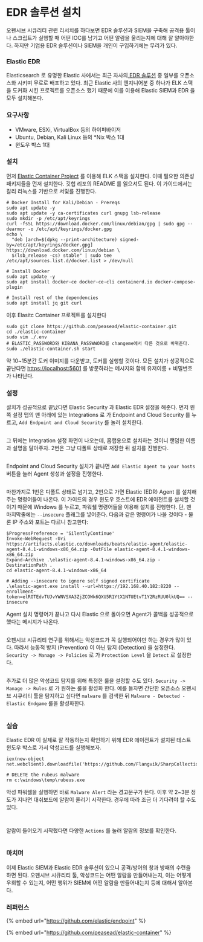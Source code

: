 # EDR 솔루션 설치

오펜시브 시큐리티 관련 리서치를 하다보면 EDR 솔루션과 SIEM을 구축해 공격용 툴이나 스크립트가 실행할 때 어떤 IOC를 남기고 어떤 알람을 울리는지에 대해 잘 알아야한다. 하지만 기업용 EDR 솔루션이나 SIEM을 개인이 구입하기에는 무리가 있다.&#x20;

### Elastic EDR&#x20;

Elasticsearch 로 유명한 Elastic 사에서는 최근 자사의[ EDR 솔루션](https://github.com/elastic/endpoint) 중 일부를 오픈소스화 시키며 무료로 배포하고 있다. 최근 Elastic 사의 엔지니어분 중 하나가 ELK 스택을 도커화 시킨 프로젝트를 오픈소스 했기 때문에 이를 이용해 Elastic SIEM과 EDR 을 모두 설치해본다.&#x20;

### 요구사항&#x20;

* VMware, ESXi, VirtualBox 등의 하이퍼바이저&#x20;
* Ubuntu, Debian, Kali Linux 등의 \*Nix 박스 1대&#x20;
* 윈도우 박스 1대&#x20;

### 설치&#x20;

먼저 [Elastic Container Project](https://github.com/peasead/elastic-container) 를 이용해 ELK 스택을 설치한다. 이때 필요한 의존성 패키지들을 먼저 설치한다. 깃헙 리포의 README 를 읽으셔도 된다. 이 가이드에서는 칼리 리눅스를 기반으로 서맃를 진행한다.&#x20;

```
# Docker Install for Kali/Debian - Prereqs
sudo apt update -y 
sudo apt update -y ca-certificates curl gnupg lsb-release 
sudo mkdir -p /etc/apt/keyrings
curl -fsSL https://download.docker.com/linux/debian/gpg | sudo gpg --dearmor -o /etc/apt/keyrings/docker.gpg
echo \
  "deb [arch=$(dpkg --print-architecture) signed-by=/etc/apt/keyrings/docker.gpg] https://download.docker.com/linux/debian \
  $(lsb_release -cs) stable" | sudo tee /etc/apt/sources.list.d/docker.list > /dev/null
  
# Install Docker 
sudo apt update -y 
sudo apt install docker-ce docker-ce-cli containerd.io docker-compose-plugin 

# Install rest of the dependencies 
sudo apt install jq git curl 
```

이후 Elasitc Container 프로젝트를 설치한다&#x20;

```
sudo git clone https://github.com/peasead/elastic-container.git
cd ./elastic-container
sudo vim ./.env 
# ELASTIC_PASSWORD와 KIBANA_PASSWWORD를 changeme에서 다른 것으로 바꿔준다.
sudo ./elastic-container.sh start 
```



약 10\~15분간 도커 이미지를 다운받고, 도커를 실행할 것이다. 모든 설치가 성공적으로 끝난다면 [https://localhost:5601](https://localhost:5601) 를 방문하라는 메시지와 함께 유저이름 + 비밀번호가 나타난다.&#x20;

### 설정&#x20;

설치가 성공적으로 끝났다면 Elastic Security 과 Elastic EDR 설정을 해준다. 먼저 왼쪽 설정 탭의 맨 아래에 있는 Integrations 로 가 Endpoint and Cloud Security 를 누르고, `Add Endpoint and Cloud Security` 를 눌러 설치한다.&#x20;

<figure><img src="../.gitbook/assets/elastic-container-install-edr.PNG" alt=""><figcaption></figcaption></figure>

그 뒤에는 Integration 설정 화면이 나오는데, 홈랩용으로 설치하는 것이니 랜덤한 이름과 설명을 달아주자. 2번은 그냥 디폴트 상태로 저장한 뒤 설치를 진행한다.&#x20;

<figure><img src="../.gitbook/assets/elastic-container-edr1.PNG" alt=""><figcaption></figcaption></figure>

Endpoint and Cloud Security 설치가 끝나면 `Add Elastic Agent to your hosts` 버튼을 눌러 Agent 생성과 설정을 진행한다.&#x20;

<figure><img src="../.gitbook/assets/elastic-container-edr2.PNG" alt=""><figcaption></figcaption></figure>

마찬가지로 1번은 디폴트 상태로 넘기고, 2번으로 가면 Elastic (EDR) Agent 를 설치해주는 명령어들이 나온다. 이 가이드의 경우 윈도우 호스트에 EDR 에이전트를 설치할 것이기 때문에 Windows 를 누르고, 파워쉘 명령어들을 이용해 설치를 진행한다. 단, 맨 마지막줄에는 `--insecure` 플래그를 넣어준다. 다음과 같은 명령어가 나올 것이다 - 물론 IP 주소와 포트는 다르니 참고한다:&#x20;

```
$ProgressPreference = 'SilentlyContinue'
Invoke-WebRequest -Uri https://artifacts.elastic.co/downloads/beats/elastic-agent/elastic-agent-8.4.1-windows-x86_64.zip -OutFile elastic-agent-8.4.1-windows-x86_64.zip
Expand-Archive .\elastic-agent-8.4.1-windows-x86_64.zip -DestinationPath .
cd elastic-agent-8.4.1-windows-x86_64

# Adding --insecure to ignore self signed certificate 
.\elastic-agent.exe install --url=https://192.168.40.182:8220 --enrollment-token=elROTEdvTUJvYWNVSXA3ZjZCOWk6QXU5R1YtX1NTUEtvT1Y2RzRUU0lkUQ== --insecure 
```

Agent 설치 명령어가 끝나고 다시 Elastic 으로 돌아오면 Agent가 콜백을 성공적으로 했다는 메시지가 나온다.&#x20;

<figure><img src="../.gitbook/assets/elastic-container-ed6.PNG" alt=""><figcaption></figcaption></figure>

오펜시브 시큐리티 연구를 위해서는 악성코드가 꼭 실행되어야만 하는 경우가 많이 있다. 따라서 능동적 방지 (Prevention) 이 아닌 탐지 (Detection) 을 설정한다. `Security -> Manage -> Policies` 로 가 `Protection Level` 을 `Detect` 로 설정한다.&#x20;

<figure><img src="../.gitbook/assets/elastic-container-detect-only.PNG" alt=""><figcaption></figcaption></figure>

추가로 더 많은 악성코드 탐지를 위해 특정한 룰을 설정할 수도 있다. `Security -> Manage -> Rules` 로 가 원하는 룰을 활성화 한다. 예를 들자면 간단한 오픈소스 오펜시브 시큐리티 툴을 탐지하고 싶다면 `malware` 를 검색한 뒤 `Malware - Detected - Elastic Endgame` 룰을 활성화한다.&#x20;

<figure><img src="../.gitbook/assets/image (2).png" alt=""><figcaption></figcaption></figure>

### 실습&#x20;

Elastic EDR 이 실제로 잘 작동하는지 확인하기 위해 EDR 에이전트가 설치된 테스트 윈도우 박스로 가서 악성코드를 실행해보자.&#x20;

```
iex(new-object net.webclient).downloadfile('https://github.com/Flangvik/SharpCollection/raw/master/NetFramework_4.5_Any/Rubeus.exe','C:\windows\temp\rubeus.exe')

# DELETE the rubeus malware
rm c:\windows\temp\rubeus.exe
```

악성 파워쉘을 실행하면 바로 `Malware Alert` 라는 경고문구가 뜬다. 이후 약 2\~3분 정도가 지나면 대쉬보드에 알람이 울리기 시작한다. 경우에 따라 조금 더 기다려야 할 수도 있다. &#x20;

<figure><img src="../.gitbook/assets/image (4).png" alt=""><figcaption></figcaption></figure>

<figure><img src="../.gitbook/assets/image (3).png" alt=""><figcaption></figcaption></figure>

알람이 들어오기 시작했다면 다양한 `Actions` 를 눌러 알람의 정보를 확인한다.&#x20;

&#x20;

<figure><img src="../.gitbook/assets/image (1).png" alt=""><figcaption></figcaption></figure>

### 마치며&#x20;

이제 Elastic SIEM과 Elastic EDR 솔루션이 있으니 공격/방어의 창과 방패의 수련을 하면 된다. 오펜시브 시큐리티 툴, 악성코드는 어떤 알람을 만들어내는지, 이는 어떻게 우회할 수 있는지, 어떤 행위가 SIEM에 어떤 알람을 만들어내는지 등에 대해서 알아본다.&#x20;

### 레퍼런스&#x20;

{% embed url="https://github.com/elastic/endpoint" %}

{% embed url="https://github.com/peasead/elastic-container" %}
